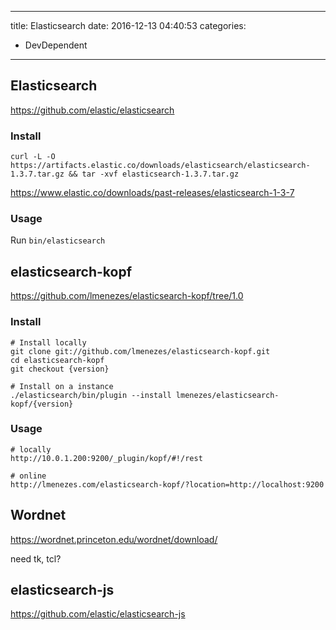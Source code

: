 ----
title: Elasticsearch
date: 2016-12-13 04:40:53
categories:
- DevDependent
----
## Elasticsearch
https://github.com/elastic/elasticsearch

### Install
```
curl -L -O https://artifacts.elastic.co/downloads/elasticsearch/elasticsearch-1.3.7.tar.gz && tar -xvf elasticsearch-1.3.7.tar.gz
```
<https://www.elastic.co/downloads/past-releases/elasticsearch-1-3-7>

### Usage
Run `bin/elasticsearch`

## elasticsearch-kopf
https://github.com/lmenezes/elasticsearch-kopf/tree/1.0

### Install
```
# Install locally
git clone git://github.com/lmenezes/elasticsearch-kopf.git
cd elasticsearch-kopf
git checkout {version}

# Install on a instance
./elasticsearch/bin/plugin --install lmenezes/elasticsearch-kopf/{version}
```

### Usage
```
# locally
http://10.0.1.200:9200/_plugin/kopf/#!/rest

# online
http://lmenezes.com/elasticsearch-kopf/?location=http://localhost:9200
```

## Wordnet
https://wordnet.princeton.edu/wordnet/download/

need tk, tcl?

## elasticsearch-js
https://github.com/elastic/elasticsearch-js


